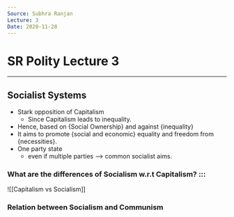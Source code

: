 ```yaml
---
Source: Subhra Ranjan
Lecture: 3
Date: 2020-11-28 
---
```

# SR Polity Lecture 3
---

## Socialist Systems
- Stark opposition of Capitalism
	- Since Capitalism leads to inequality.
- Hence, based on {Social Ownership} and against {inequality}
- It aims to promote {social and economic} equality and freedom from {necessities}.
- One party state
	-  even if multiple parties -->  common socialist aims.

### What are the differences of Socialism w.r.t Capitalism? :::
![[Capitalism vs Socialism]]

### Relation between Socialism and Communism




